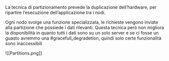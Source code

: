 La tecnica di partizionamento prevede la duplicazione dell’hardware, per ripartire l’esecuzione dell’applicazione tra i nodi.

Ogni nodo svolge una funzione specializzata, le richieste vengono inviate alla partizione che possiede i dati rilevanti. Questa tecnica però non migliora la disponibilità in quanto tutti i dati sono su un solo server e se ci fosse un guasto avremmo una #gracefull_degradetion, quindi solo certe funzionalità sono inaccessibili

![[Partitions.png]]
